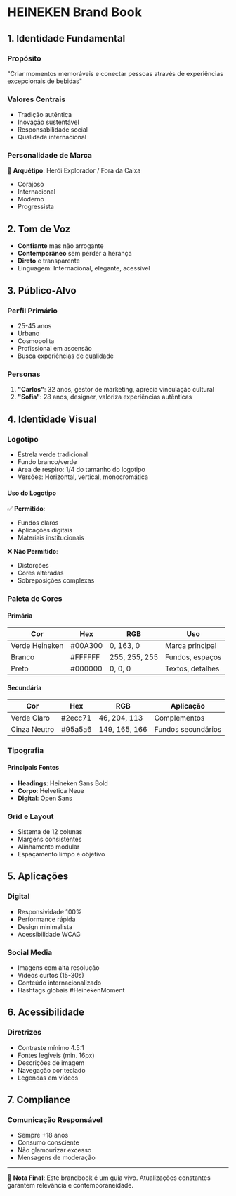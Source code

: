 # HEINEKEN Brand Book

## 1. Identidade Fundamental

### Propósito
"Criar momentos memoráveis e conectar pessoas através de experiências excepcionais de bebidas"

### Valores Centrais
- Tradição autêntica
- Inovação sustentável
- Responsabilidade social
- Qualidade internacional

### Personalidade de Marca
🍺 **Arquétipo**: Herói Explorador / Fora da Caixa
- Corajoso
- Internacional
- Moderno
- Progressista

## 2. Tom de Voz
- **Confiante** mas não arrogante
- **Contemporâneo** sem perder a herança
- **Direto** e transparente
- Linguagem: Internacional, elegante, acessível

## 3. Público-Alvo

### Perfil Primário
- 25-45 anos
- Urbano
- Cosmopolita
- Profissional em ascensão
- Busca experiências de qualidade

### Personas
1. **"Carlos"**: 32 anos, gestor de marketing, aprecia vinculação cultural
2. **"Sofia"**: 28 anos, designer, valoriza experiências autênticas

## 4. Identidade Visual

### Logotipo
- Estrela verde tradicional
- Fundo branco/verde
- Área de respiro: 1/4 do tamanho do logotipo
- Versões: Horizontal, vertical, monocromática

#### Uso do Logotipo
✅ **Permitido**:
- Fundos claros
- Aplicações digitais
- Materiais institucionais

❌ **Não Permitido**:
- Distorções
- Cores alteradas
- Sobreposições complexas

### Paleta de Cores

#### Primária
| Cor | Hex | RGB | Uso |
|-----|-----|-----|-----|
| Verde Heineken | #00A300 | 0, 163, 0 | Marca principal |
| Branco | #FFFFFF | 255, 255, 255 | Fundos, espaços |
| Preto | #000000 | 0, 0, 0 | Textos, detalhes |

#### Secundária
| Cor | Hex | RGB | Aplicação |
|-----|-----|-----|-----------|
| Verde Claro | #2ecc71 | 46, 204, 113 | Complementos |
| Cinza Neutro | #95a5a6 | 149, 165, 166 | Fundos secundários |

### Tipografia

#### Principais Fontes
- **Headings**: Heineken Sans Bold
- **Corpo**: Helvetica Neue
- **Digital**: Open Sans

### Grid e Layout
- Sistema de 12 colunas
- Margens consistentes
- Alinhamento modular
- Espaçamento limpo e objetivo

## 5. Aplicações

### Digital
- Responsividade 100%
- Performance rápida
- Design minimalista
- Acessibilidade WCAG

### Social Media
- Imagens com alta resolução
- Vídeos curtos (15-30s)
- Conteúdo internacionalizado
- Hashtags globais #HeinekenMoment

## 6. Acessibilidade

### Diretrizes
- Contraste mínimo 4.5:1
- Fontes legíveis (min. 16px)
- Descrições de imagem
- Navegação por teclado
- Legendas em vídeos

## 7. Compliance

### Comunicação Responsável
- Sempre +18 anos
- Consumo consciente
- Não glamourizar excesso
- Mensagens de moderação

---

📌 **Nota Final**: Este brandbook é um guia vivo. Atualizações constantes garantem relevância e contemporaneidade.